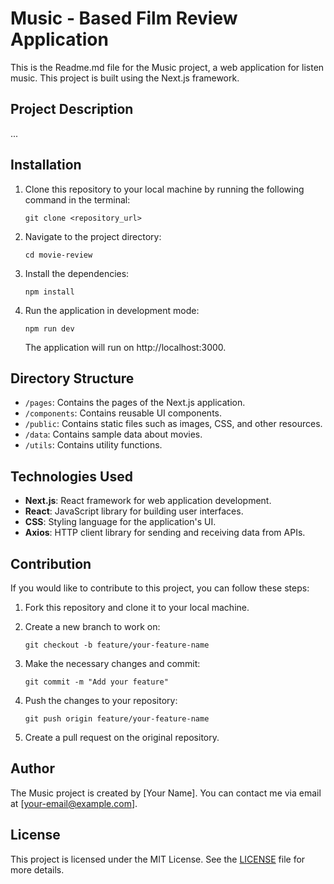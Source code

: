 # Music - Based Film Review Application

This is the Readme.md file for the Music project, a web application for listen music. This project is built using the Next.js framework.

## Project Description

...

## Installation

1. Clone this repository to your local machine by running the following command in the terminal:

   ```
   git clone <repository_url>
   ```

2. Navigate to the project directory:

   ```
   cd movie-review
   ```

3. Install the dependencies:

   ```
   npm install
   ```

4. Run the application in development mode:

   ```
   npm run dev
   ```

   The application will run on http://localhost:3000.

## Directory Structure

- `/pages`: Contains the pages of the Next.js application.
- `/components`: Contains reusable UI components.
- `/public`: Contains static files such as images, CSS, and other resources.
- `/data`: Contains sample data about movies.
- `/utils`: Contains utility functions.

## Technologies Used

- **Next.js**: React framework for web application development.
- **React**: JavaScript library for building user interfaces.
- **CSS**: Styling language for the application's UI.
- **Axios**: HTTP client library for sending and receiving data from APIs.

## Contribution

If you would like to contribute to this project, you can follow these steps:

1. Fork this repository and clone it to your local machine.
2. Create a new branch to work on:

   ```
   git checkout -b feature/your-feature-name
   ```

3. Make the necessary changes and commit:

   ```
   git commit -m "Add your feature"
   ```

4. Push the changes to your repository:

   ```
   git push origin feature/your-feature-name
   ```

5. Create a pull request on the original repository.

## Author

The Music project is created by [Your Name]. You can contact me via email at [your-email@example.com].

## License

This project is licensed under the MIT License. See the [LICENSE](LICENSE) file for more details.